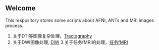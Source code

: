 ## Welcome
This respository stores some scripts about AFNI, ANTs and MRI images process.
1. 关于DTI等图像复杂处理，[Tractography](https://github.com/Roger1219/Medical_Images_Process/blob/main/Tractography_scripts.md)
2. 关于DWI图像处理, [DWI](https://github.com/Roger1219/Medical_Images_Process/blob/main/DWI_image_process_scripts.md)
3.关于任务fMRI的处理，[任务fMRI](https://github.com/Roger1219/Medical_Images_Process/blob/main/fMRI_scripts.md)